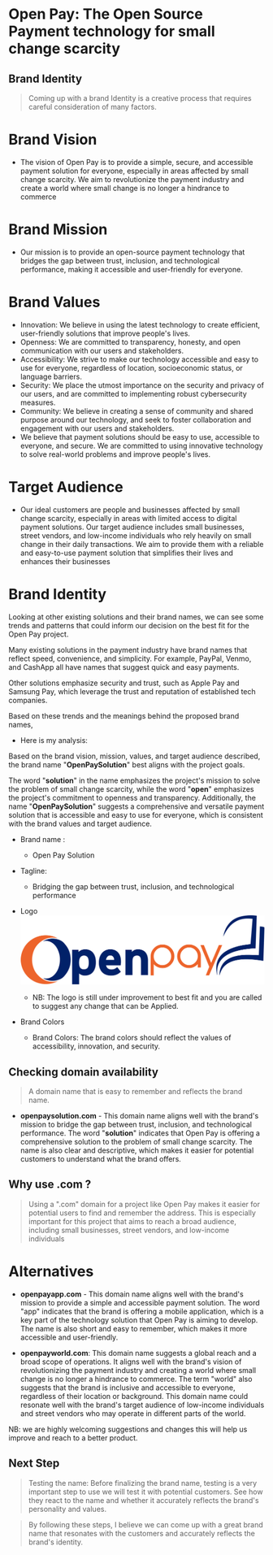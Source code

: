# Open Pay: The Open Source Payment technology for small change scarcity
## Brand Identity 
> Coming up with a brand Identity  is a creative process that requires careful consideration of many factors.

# Brand Vision
- The vision of Open Pay is to provide a simple, secure, and accessible payment solution for everyone, especially in areas affected by small change scarcity. We aim to revolutionize the payment industry and create a world where small change is no longer a hindrance to commerce

# Brand Mission 
- Our mission is to provide an open-source payment technology that bridges the gap between trust, inclusion, and technological performance, making it accessible and user-friendly for everyone.

# Brand Values 
- Innovation: We believe in using the latest technology to create efficient, user-friendly solutions that improve people's lives.
- Openness: We are committed to transparency, honesty, and open communication with our users and stakeholders.
- Accessibility: We strive to make our technology accessible and easy to use for everyone, regardless of location, socioeconomic status, or language barriers.
- Security: We place the utmost importance on the security and privacy of our users, and are committed to implementing robust cybersecurity measures.
- Community: We believe in creating a sense of community and shared purpose around our technology, and seek to foster collaboration and engagement with our users and stakeholders.
- We believe that payment solutions should be easy to use, accessible to everyone, and secure. We are committed to using innovative technology to solve real-world problems and improve people's lives.

# Target Audience 
-  Our ideal customers are people and businesses affected by small change scarcity, especially in areas with limited access to digital payment solutions. Our target audience includes small businesses, street vendors, and low-income individuals who rely heavily on small change in their daily transactions. We aim to provide them with a reliable and easy-to-use payment solution that simplifies their lives and enhances their businesses

# Brand Identity 
Looking at other existing solutions and their brand names, we can see some trends and patterns that could inform our decision on the best fit for the Open Pay project.

Many existing solutions in the payment industry have brand names that reflect speed, convenience, and simplicity. For example, PayPal, Venmo, and CashApp all have names that suggest quick and easy payments.

Other solutions emphasize security and trust, such as Apple Pay and Samsung Pay, which leverage the trust and reputation of established tech companies.

Based on these trends and the meanings behind the proposed brand names, 

- Here is my analysis:

Based on the brand vision, mission, values, and target audience described, the brand name "**OpenPaySolution**" best aligns with the project goals.

The word "**solution**" in the name emphasizes the project's mission to solve the problem of small change scarcity, while the word "**open**" emphasizes the project's commitment to openness and transparency. Additionally, the name "**OpenPaySolution**" suggests a comprehensive and versatile payment solution that is accessible and easy to use for everyone, which is consistent with the brand values and target audience.

- Brand name : 
    - Open Pay Solution 

- Tagline: 
    - Bridging the gap between trust, inclusion, and technological performance

- Logo 
     ![Logo](./Logo.png)
    - NB: The logo is still under improvement to best fit and you  are called to suggest any change that  can be Applied.

- Brand Colors 
    - Brand Colors: The brand colors should reflect the values of accessibility, innovation, and security. 
## Checking domain availability
> A domain name that is easy to remember and reflects the brand name.

- **openpaysolution.com** - This domain name aligns well with the brand's mission to bridge the gap between trust, inclusion, and technological performance. The word "**solution**" indicates that Open Pay is offering a comprehensive solution to the problem of small change scarcity. The name is also clear and descriptive, which makes it easier for potential customers to understand what the brand offers.

## Why use .com ? 
> Using a ".com" domain for a project like Open Pay makes it easier for potential users to find and remember the address. This is especially important for this project that aims to reach a broad audience, including small businesses, street vendors, and low-income individuals

# Alternatives 
- **openpayapp.com** - This domain name aligns well with the brand's mission to provide a simple and accessible payment solution. The word "app" indicates that the brand is offering a mobile application, which is a key part of the technology solution that Open Pay is aiming to develop. The name is also short and easy to remember, which makes it more accessible and user-friendly.

- **openpayworld.com**: This domain name suggests a global reach and a broad scope of operations. It aligns well with the brand's vision of revolutionizing the payment industry and creating a world where small change is no longer a hindrance to commerce. The term "world" also suggests that the brand is inclusive and accessible to everyone, regardless of their location or background. This domain name could resonate well with the brand's target audience of low-income individuals and street vendors who may operate in different parts of the world.

NB: we are highly welcoming suggestions and changes this will help us improve and reach to a better product.
## Next Step
> Testing the name: Before finalizing the brand name, testing is a very important step to use we will test it with potential customers. See how they react to the name and whether it accurately reflects the brand's personality and values.

> By following these steps, I believe we can come up with a great brand name that resonates with the customers and accurately reflects the brand's identity.

